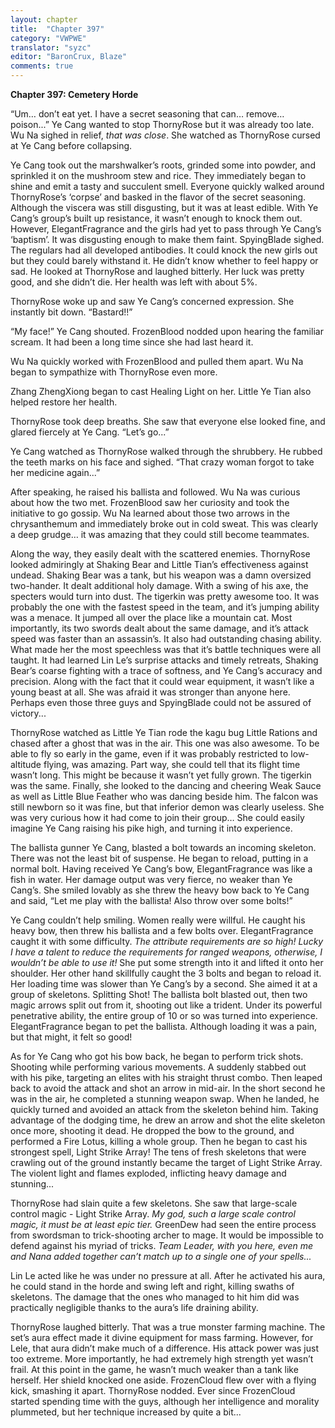 ```yaml
---
layout: chapter
title:  "Chapter 397"
category: "VWPWE"
translator: "syzc"
editor: "BaronCrux, Blaze"
comments: true
---
```


**Chapter 397: Cemetery Horde**

“Um… don’t eat yet. I have a secret seasoning that can… remove… poison...” Ye Cang wanted to stop ThornyRose but it was already too late. Wu Na sighed in relief, *that was close*. She watched as ThornyRose cursed at Ye Cang before collapsing.

Ye Cang took out the marshwalker’s roots, grinded some into powder, and sprinkled it on the mushroom stew and rice. They immediately began to shine and emit a tasty and succulent smell. Everyone quickly walked around ThornyRose’s ‘corpse’ and basked in the flavor of the secret seasoning. Although the viscera was still disgusting, but it was at least edible. With Ye Cang’s group’s built up resistance, it wasn’t enough to knock them out. However, ElegantFragrance and the girls had yet to pass through Ye Cang’s ‘baptism’. It was disgusting enough to make them faint. SpyingBlade sighed. The regulars had all developed antibodies. It could knock the new girls out but they could barely withstand it. He didn’t know whether to feel happy or sad. He looked at ThornyRose and laughed bitterly. Her luck was pretty good, and she didn’t die. Her health was left with about 5%.

ThornyRose woke up and saw Ye Cang’s concerned expression. She instantly bit down. “Bastard!!”

“My face!” Ye Cang shouted. FrozenBlood nodded upon hearing the familiar scream. It had been a long time since she had last heard it.

Wu Na quickly worked with FrozenBlood and pulled them apart. Wu Na began to sympathize with ThornyRose even more.

Zhang ZhengXiong began to cast Healing Light on her. Little Ye Tian also helped restore her health.

ThornyRose took deep breaths. She saw that everyone else looked fine, and glared fiercely at Ye Cang. “Let’s go...”

Ye Cang watched as ThornyRose walked through the shrubbery. He rubbed the teeth marks on his face and sighed. “That crazy woman forgot to take her medicine again...”

After speaking, he raised his ballista and followed. Wu Na was curious about how the two met. FrozenBlood saw her curiosity and took the initiative to go gossip. Wu Na learned about those two arrows in the chrysanthemum and immediately broke out in cold sweat. This was clearly a deep grudge… it was amazing that they could still become teammates.

Along the way, they easily dealt with the scattered enemies. ThornyRose looked admiringly at Shaking Bear and Little Tian’s effectiveness against undead. Shaking Bear was a tank, but his weapon was a damn oversized two-hander. It dealt additional holy damage. With a swing of his axe, the specters would turn into dust. The tigerkin was pretty awesome too. It was probably the one with the fastest speed in the team, and it’s jumping ability was a menace. It jumped all over the place like a mountain cat. Most importantly, its two swords dealt about the same damage, and it’s attack speed was faster than an assassin’s. It also had outstanding chasing ability. What made her the most speechless was that it’s battle techniques were all taught. It had learned Lin Le’s surprise attacks and timely retreats, Shaking Bear’s coarse fighting with a trace of softness, and Ye Cang’s accuracy and precision. Along with the fact that it could wear equipment, it wasn’t like a young beast at all. She was afraid it was stronger than anyone here. Perhaps even those three guys and SpyingBlade could not be assured of victory...

ThornyRose watched as Little Ye Tian rode the kagu bug Little Rations and chased after a ghost that was in the air. This one was also awesome. To be able to fly so early in the game, even if it was probably restricted to low-altitude flying, was amazing. Part way, she could tell that its flight time wasn’t long. This might be because it wasn’t yet fully grown. The tigerkin was the same. Finally, she looked to the dancing and cheering Weak Sauce as well as Little Blue Feather who was dancing beside him. The falcon was still newborn so it was fine, but that inferior demon was clearly useless. She was very curious how it had come to join their group… She could easily imagine Ye Cang raising his pike high, and turning it into experience.

The ballista gunner Ye Cang, blasted a bolt towards an incoming skeleton. There was not the least bit of suspense. He began to reload, putting in a normal bolt. Having received Ye Cang’s bow, ElegantFragrance was like a fish in water. Her damage output was very fierce, no weaker than Ye Cang’s. She smiled lovably as she threw the heavy bow back to Ye Cang and said, “Let me play with the ballista! Also throw over some bolts!”

Ye Cang couldn’t help smiling. Women really were willful. He caught his heavy bow, then threw his ballista and a few bolts over. ElegantFragrance caught it with some difficulty. *The attribute requirements are so high! Lucky I have a talent to reduce the requirements for ranged weapons, otherwise, I wouldn’t be able to use it!* She put some strength into it and lifted it onto her shoulder. Her other hand skillfully caught the 3 bolts and began to reload it. Her loading time was slower than Ye Cang’s by a second. She aimed it at a group of skeletons. Splitting Shot! The ballista bolt blasted out, then two magic arrows split out from it, shooting out like a trident. Under its powerful penetrative ability, the entire group of 10 or so was turned into experience. ElegantFragrance began to pet the ballista. Although loading it was a pain, but that might, it felt so good!

As for Ye Cang who got his bow back, he began to perform trick shots. Shooting while performing various movements. A suddenly stabbed out with his pike, targeting an elites with his straight thrust combo. Then leaped back to avoid the attack and shot an arrow in mid-air. In the short second he was in the air, he completed a stunning weapon swap. When he landed, he quickly turned and avoided an attack from the skeleton behind him. Taking advantage of the dodging time, he drew an arrow and shot the elite skeleton once more, shooting it dead. He dropped the bow to the ground, and performed a Fire Lotus, killing a whole group. Then he began to cast his strongest spell, Light Strike Array! The tens of fresh skeletons that were crawling out of the ground instantly became the target of Light Strike Array. The violent light and flames exploded, inflicting heavy damage and stunning...

ThornyRose had slain quite a few skeletons. She saw that large-scale control magic - Light Strike Array. *My god, such a large scale control magic, it must be at least epic tier.* GreenDew had seen the entire process from swordsman to trick-shooting archer to mage. It would be impossible to defend against his myriad of tricks. *Team Leader, with you here, even me and Nana added together can’t match up to a single one of your spells...*

Lin Le acted like he was under no pressure at all. After he activated his aura, he could stand in the horde and swing left and right, killing swaths of skeletons. The damage that the ones who managed to hit him did was practically negligible thanks to the aura’s life draining ability.

ThornyRose laughed bitterly. That was a true monster farming machine. The set’s aura effect made it divine equipment for mass farming. However, for Lele, that aura didn’t make much of a difference. His attack power was just too extreme. More importantly, he had extremely high strength yet wasn’t frail. At this point in the game, he wasn’t much weaker than a tank like herself. Her shield knocked one aside. FrozenCloud flew over with a flying kick, smashing it apart. ThornyRose nodded. Ever since FrozenCloud started spending time with the guys, although her intelligence and morality plummeted, but her technique increased by quite a bit...
